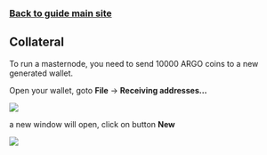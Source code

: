 ### **[Back to guide main site](readme.md)**

## Collateral
To run a masternode, you need to send 10000 ARGO coins to a new generated wallet.

Open your wallet, goto **File** -> **Receiving addresses...**

<img src="https://node-support.network/coins/argo/mn-guide/collateral/1.png">
    
a new window will open, click on button **New**
    
<img src="https://node-support.network/coins/argo/mn-guide/collateral/2.png">

